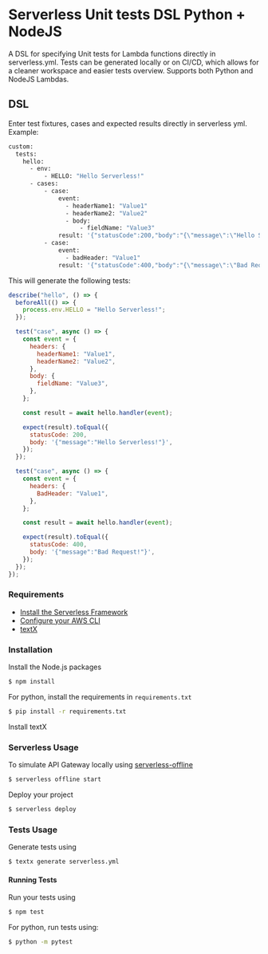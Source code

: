# Serverless Unit tests DSL Python + NodeJS

A DSL for specifying Unit tests for Lambda functions directly in serverless.yml. Tests can be generated locally or on CI/CD, which allows for a cleaner workspace and easier tests overview. Supports both Python and NodeJS Lambdas.

## DSL

Enter test fixtures, cases and expected results directly in serverless yml. Example:

```bash
custom:
  tests:
    hello:
      - env:
          - HELLO: "Hello Serverless!"
      - cases:
          - case:
              event:
                - headerName1: "Value1"
                - headerName2: "Value2"
                - body:
                    - fieldName: "Value3"
              result: '{"statusCode":200,"body":"{\"message\":\"Hello Serverless!\"}"}'
          - case:
              event:
                - badHeader: "Value1"
              result: '{"statusCode":400,"body":"{\"message\":\"Bad Request!\"}"}'
```

This will generate the following tests:

```javascript
describe("hello", () => {
  beforeAll(() => {
    process.env.HELLO = "Hello Serverless!";
  });

  test("case", async () => {
    const event = {
      headers: {
        headerName1: "Value1",
        headerName2: "Value2",
      },
      body: {
        fieldName: "Value3",
      },
    };

    const result = await hello.handler(event);

    expect(result).toEqual({
      statusCode: 200,
      body: '{"message":"Hello Serverless!"}',
    });
  });

  test("case", async () => {
    const event = {
      headers: {
        BadHeader: "Value1",
      },
    };

    const result = await hello.handler(event);

    expect(result).toEqual({
      statusCode: 400,
      body: '{"message":"Bad Request!"}',
    });
  });
});
```

### Requirements

- [Install the Serverless Framework](https://serverless.com/framework/docs/providers/aws/guide/installation/)
- [Configure your AWS CLI](https://serverless.com/framework/docs/providers/aws/guide/credentials/)
- [textX](https://github.com/textX/textX)

### Installation

Install the Node.js packages

```bash
$ npm install
```

For python, install the requirements in `requirements.txt`

```bash
$ pip install -r requirements.txt
```

Install textX

### Serverless Usage

To simulate API Gateway locally using [serverless-offline](https://github.com/dherault/serverless-offline)

```bash
$ serverless offline start
```

Deploy your project

```bash
$ serverless deploy
```

### Tests Usage

Generate tests using

```bash
$ textx generate serverless.yml
```

#### Running Tests

Run your tests using

```bash
$ npm test
```

For python, run tests using:

```bash
$ python -m pytest
```
